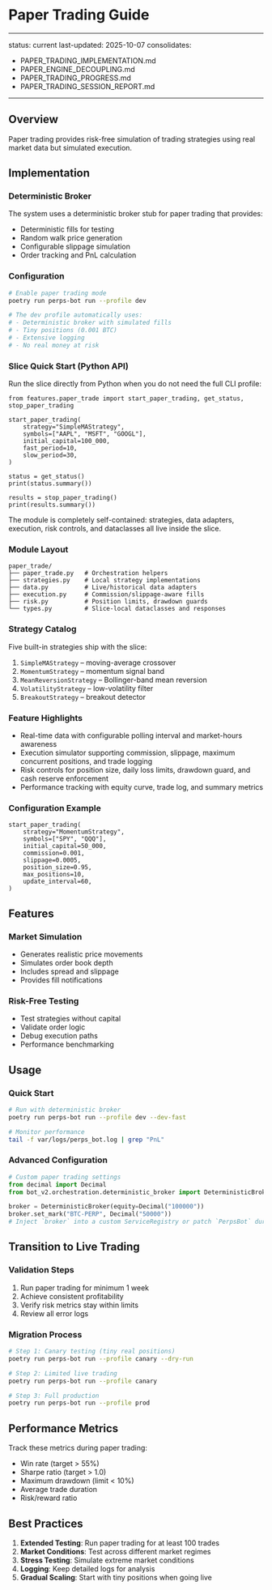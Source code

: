 # Paper Trading Guide

---
status: current
last-updated: 2025-10-07
consolidates:
  - PAPER_TRADING_IMPLEMENTATION.md
  - PAPER_ENGINE_DECOUPLING.md
  - PAPER_TRADING_PROGRESS.md
  - PAPER_TRADING_SESSION_REPORT.md
---

## Overview

Paper trading provides risk-free simulation of trading strategies using real market data but simulated execution.

## Implementation

### Deterministic Broker
The system uses a deterministic broker stub for paper trading that provides:
- Deterministic fills for testing
- Random walk price generation
- Configurable slippage simulation
- Order tracking and PnL calculation

### Configuration
```bash
# Enable paper trading mode
poetry run perps-bot run --profile dev

# The dev profile automatically uses:
# - Deterministic broker with simulated fills
# - Tiny positions (0.001 BTC)
# - Extensive logging
# - No real money at risk
```

### Slice Quick Start (Python API)

Run the slice directly from Python when you do not need the full CLI profile:

    from features.paper_trade import start_paper_trading, get_status, stop_paper_trading

    start_paper_trading(
        strategy="SimpleMAStrategy",
        symbols=["AAPL", "MSFT", "GOOGL"],
        initial_capital=100_000,
        fast_period=10,
        slow_period=30,
    )

    status = get_status()
    print(status.summary())

    results = stop_paper_trading()
    print(results.summary())

The module is completely self-contained: strategies, data adapters, execution, risk controls, and dataclasses all live inside the slice.

### Module Layout

    paper_trade/
    ├── paper_trade.py   # Orchestration helpers
    ├── strategies.py    # Local strategy implementations
    ├── data.py          # Live/historical data adapters
    ├── execution.py     # Commission/slippage-aware fills
    ├── risk.py          # Position limits, drawdown guards
    └── types.py         # Slice-local dataclasses and responses

### Strategy Catalog

Five built-in strategies ship with the slice:
1. `SimpleMAStrategy` – moving-average crossover
2. `MomentumStrategy` – momentum signal band
3. `MeanReversionStrategy` – Bollinger-band mean reversion
4. `VolatilityStrategy` – low-volatility filter
5. `BreakoutStrategy` – breakout detector

### Feature Highlights

- Real-time data with configurable polling interval and market-hours awareness
- Execution simulator supporting commission, slippage, maximum concurrent positions, and trade logging
- Risk controls for position size, daily loss limits, drawdown guard, and cash reserve enforcement
- Performance tracking with equity curve, trade log, and summary metrics

### Configuration Example

    start_paper_trading(
        strategy="MomentumStrategy",
        symbols=["SPY", "QQQ"],
        initial_capital=50_000,
        commission=0.001,
        slippage=0.0005,
        position_size=0.95,
        max_positions=10,
        update_interval=60,
    )

## Features

### Market Simulation
- Generates realistic price movements
- Simulates order book depth
- Includes spread and slippage
- Provides fill notifications

### Risk-Free Testing
- Test strategies without capital
- Validate order logic
- Debug execution paths
- Performance benchmarking

## Usage

### Quick Start
```bash
# Run with deterministic broker
poetry run perps-bot run --profile dev --dev-fast

# Monitor performance
tail -f var/logs/perps_bot.log | grep "PnL"
```

### Advanced Configuration
```python
# Custom paper trading settings
from decimal import Decimal
from bot_v2.orchestration.deterministic_broker import DeterministicBroker

broker = DeterministicBroker(equity=Decimal("100000"))
broker.set_mark("BTC-PERP", Decimal("50000"))
# Inject `broker` into a custom ServiceRegistry or patch `PerpsBot` during tests
```

## Transition to Live Trading

### Validation Steps
1. Run paper trading for minimum 1 week
2. Achieve consistent profitability
3. Verify risk metrics stay within limits
4. Review all error logs

### Migration Process
```bash
# Step 1: Canary testing (tiny real positions)
poetry run perps-bot run --profile canary --dry-run

# Step 2: Limited live trading
poetry run perps-bot run --profile canary

# Step 3: Full production
poetry run perps-bot run --profile prod
```

## Performance Metrics

Track these metrics during paper trading:
- Win rate (target > 55%)
- Sharpe ratio (target > 1.0)
- Maximum drawdown (limit < 10%)
- Average trade duration
- Risk/reward ratio

## Best Practices

1. **Extended Testing**: Run paper trading for at least 100 trades
2. **Market Conditions**: Test across different market regimes
3. **Stress Testing**: Simulate extreme market conditions
4. **Logging**: Keep detailed logs for analysis
5. **Gradual Scaling**: Start with tiny positions when going live

